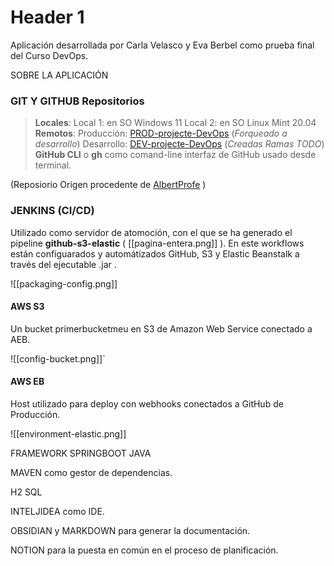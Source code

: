 
# Header 1

Aplicación desarrollada por Carla Velasco y Eva Berbel como prueba final del Curso DevOps.

SOBRE LA APLICACIÓN



### GIT Y GITHUB Repositorios

>  **Locales**:
> 	Local 1: en SO Windows 11
> 	Local 2: en SO Linux Mint 20.04
> **Remotos**:
>		Producción: [PROD-projecte-DevOps](https://github.com/carla-velasco7e4/PROD-projecte-DevOps)  (_Forqueado a desarrollo_)
>		Desarrollo: [DEV-projecte-DevOps](https://github.com/Berbelev/DEV-projecte-DevOps) (_Creadas Ramas TODO_)
	**GitHub CLI** o **gh** como comand-line interfaz de GitHub usado desde terminal.

(Reposiorio Origen procedente de [AlbertProfe](https://github.com/AlbertProfe/libraryH2command) )

### JENKINS (CI/CD) 

Utilizado como servidor de atomoción, con el que se ha generado el pipeline **github-s3-elastic** ( [[pagina-entera.png]] ).
En este workflows están configuarados y automátizados GitHub, S3 y Elastic Beanstalk a través del ejecutable .jar .

![[packaging-config.png]]

#### AWS S3
Un bucket primerbucketmeu en S3 de Amazon Web Service conectado a  AEB.

![[config-bucket.png]]`

#### AWS EB
Host utilizado para deploy con webhooks conectados a GitHub de Producción.

![[environment-elastic.png]]



FRAMEWORK SPRINGBOOT JAVA


MAVEN como gestor de dependencias.

H2 SQL

INTELJIDEA como IDE.


OBSIDIAN y MARKDOWN para generar la documentación.

NOTION para la puesta en común en el proceso de planificación.